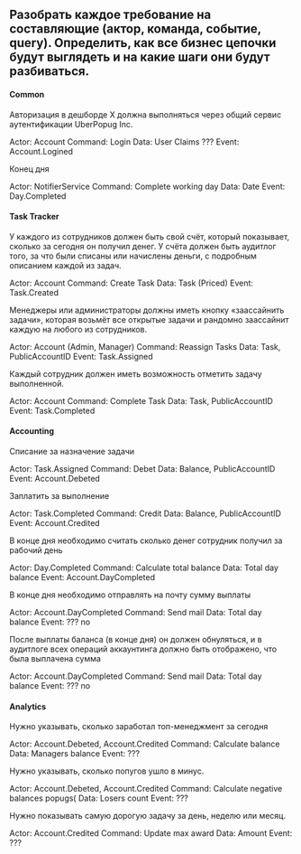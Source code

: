 ## Разобрать каждое требование на составляющие (актор, команда, событие, query). Определить, как все бизнес цепочки будут выглядеть и на какие шаги они будут разбиваться.

#### Common

Авторизация в дешборде X должна выполняться через общий сервис аутентификации UberPopug Inc.

Actor: Account
Command: Login
Data: User Claims ???
Event: Account.Logined

Конец дня

Actor: NotifierService
Command: Complete working day
Data: Date
Event: Day.Completed

#### Task Tracker

У каждого из сотрудников должен быть свой счёт, который показывает, сколько за сегодня он получил денег. 
У счёта должен быть аудитлог того, за что были списаны или начислены деньги, с подробным описанием каждой из задач.

Actor: Account
Command: Create Task
Data: Task (Priced)
Event: Task.Created

Менеджеры или администраторы должны иметь кнопку «заассайнить задачи», 
которая возьмёт все открытые задачи и рандомно заассайнит каждую на любого из сотрудников. 

Actor: Account (Admin, Manager)
Command: Reassign Tasks
Data: Task, PublicAccountID
Event: Task.Assigned

Каждый сотрудник должен иметь возможность отметить задачу выполненной.

Actor: Account
Command: Complete Task
Data: Task, PublicAccountID
Event: Task.Completed

#### Accounting

Списание за назначение задачи

Actor: Task.Assigned
Command: Debet
Data: Balance, PublicAccountID
Event: Account.Debeted

Заплатить за выполнение

Actor: Task.Completed
Command: Credit
Data: Balance, PublicAccountID
Event: Account.Credited

В конце дня необходимо считать сколько денег сотрудник получил за рабочий день
    
Actor: Day.Completed
Command: Calculate total balance
Data: Total day balance
Event: Account.DayCompleted

В конце дня необходимо отправлять на почту сумму выплаты

Actor: Account.DayCompleted
Command: Send mail
Data: Total day balance
Event: ??? no

После выплаты баланса (в конце дня) он должен обнуляться, и в аудитлоге всех операций аккаунтинга должно быть отображено, что была выплачена сумма

Actor: Account.DayCompleted
Command: Send mail
Data: Total day balance
Event: ??? no

#### Analytics

Нужно указывать, сколько заработал топ-менеджмент за сегодня

Actor: Account.Debeted, Account.Credited
Command: Calculate balance
Data: Managers balance
Event: ???

Нужно указывать, сколько попугов ушло в минус.

Actor: Account.Debeted, Account.Credited
Command: Calculate negative balances popugs(
Data: Losers count
Event: ???

Нужно показывать самую дорогую задачу за день, неделю или месяц.

Actor: Account.Credited
Command: Update max award
Data: Amount
Event: ???
